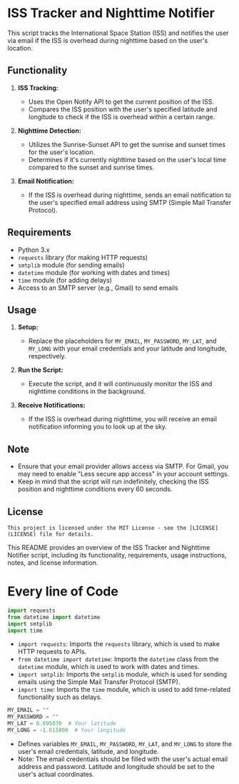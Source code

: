
# ISS Tracker and Nighttime Notifier

This script tracks the International Space Station (ISS) and notifies the user via email if the ISS is overhead during nighttime based on the user's location.

## Functionality

1. **ISS Tracking:**
   - Uses the Open Notify API to get the current position of the ISS.
   - Compares the ISS position with the user's specified latitude and longitude to check if the ISS is overhead within a certain range.

2. **Nighttime Detection:**
   - Utilizes the Sunrise-Sunset API to get the sunrise and sunset times for the user's location.
   - Determines if it's currently nighttime based on the user's local time compared to the sunset and sunrise times.

3. **Email Notification:**
   - If the ISS is overhead during nighttime, sends an email notification to the user's specified email address using SMTP (Simple Mail Transfer Protocol).

## Requirements

- Python 3.x
- `requests` library (for making HTTP requests)
- `smtplib` module (for sending emails)
- `datetime` module (for working with dates and times)
- `time` module (for adding delays)
- Access to an SMTP server (e.g., Gmail) to send emails

## Usage

1. **Setup:**
   - Replace the placeholders for `MY_EMAIL`, `MY_PASSWORD`, `MY_LAT`, and `MY_LONG` with your email credentials and your latitude and longitude, respectively.

2. **Run the Script:**
   - Execute the script, and it will continuously monitor the ISS and nighttime conditions in the background.

3. **Receive Notifications:**
   - If the ISS is overhead during nighttime, you will receive an email notification informing you to look up at the sky.

## Note

- Ensure that your email provider allows access via SMTP. For Gmail, you may need to enable "Less secure app access" in your account settings.
- Keep in mind that the script will run indefinitely, checking the ISS position and nighttime conditions every 60 seconds.

## License
```
This project is licensed under the MIT License - see the [LICENSE](LICENSE) file for details.
```

This README provides an overview of the ISS Tracker and Nighttime Notifier script, including its functionality, requirements, usage instructions, notes, and license information.

# Every line of Code

```python
import requests
from datetime import datetime
import smtplib
import time
```

- `import requests`: Imports the `requests` library, which is used to make HTTP requests to APIs.
- `from datetime import datetime`: Imports the `datetime` class from the `datetime` module, which is used to work with dates and times.
- `import smtplib`: Imports the `smtplib` module, which is used for sending emails using the Simple Mail Transfer Protocol (SMTP).
- `import time`: Imports the `time` module, which is used to add time-related functionality such as delays.

```python
MY_EMAIL = ""
MY_PASSWORD = ""
MY_LAT = 6.695070  # Your latitude
MY_LONG = -1.615800  # Your longitude
```

- Defines variables `MY_EMAIL`, `MY_PASSWORD`, `MY_LAT`, and `MY_LONG` to store the user's email credentials, latitude, and longitude.
- Note: The email credentials should be filled with the user's actual email address and password. Latitude and longitude should be set to the user's actual coordinates.


